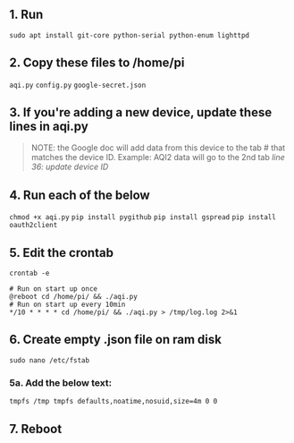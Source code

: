 ## 1. Run
`sudo apt install git-core python-serial python-enum lighttpd`


## 2. Copy these files to /home/pi
`aqi.py`
`config.py`
`google-secret.json`


## 3. If you're adding a new device, update these lines in aqi.py
> NOTE: the Google doc will add data from this device to the tab # that matches the device ID. Example: AQI2 data will go to the 2nd tab
*line 36: update device ID*


## 4. Run each of the below
`chmod +x aqi.py`
`pip install pygithub`
`pip install gspread`
`pip install oauth2client`



## 5. Edit the crontab
`crontab -e`
```
# Run on start up once
@reboot cd /home/pi/ && ./aqi.py
# Run on start up every 10min
*/10 * * * * cd /home/pi/ && ./aqi.py > /tmp/log.log 2>&1
```


## 6. Create empty .json file on ram disk
`sudo nano /etc/fstab`
### 5a. Add the below text:
`tmpfs /tmp tmpfs defaults,noatime,nosuid,size=4m 0 0`


## 7. Reboot
